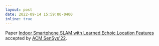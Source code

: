 ```yaml
---
layout: post
date: 2022-09-14 15:59:00-0400
inline: true
---
```


Paper [Indoor Smartphone SLAM with Learned Echoic Location Features](https://dl.acm.org/doi/abs/10.1145/3560905.3568510) accepted by [ACM SenSys'22](https://sensys.acm.org/2022/).